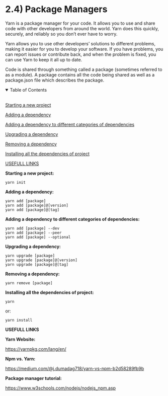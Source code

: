 # 2.4) Package Managers

Yarn is a package manager for your code. It allows you to use and share code with other developers from around the world. Yarn does this quickly, securely, and reliably so you don’t ever have to worry.

Yarn allows you to use other developers’ solutions to different problems, making it easier for you to develop your software. If you have problems, you can report issues or contribute back, and when the problem is fixed, you can use Yarn to keep it all up to date.

Code is shared through something called a package (sometimes referred to as a module). A package contains all the code being shared as well as a package.json file which describes the package.

<details open>
<summary>Table of Contents</summary>
<br>

[Starting a new project](#h1)

[Adding a dependency](#h2)

[Adding a dependency to different categories of dependencies](#h3)

[Upgrading a dependency](#h4)

[Removing a dependency](#h5)

[Installing all the dependencies of project](#h6)

[USEFULL LINKS](#h7)

</details>

<a name="h1"/>

**Starting a new project:**

```
yarn init
```

<a name="h2"/>

**Adding a dependency:**

```
yarn add [package]
yarn add [package]@[version]
yarn add [package]@[tag]
```

<a name="h3"/>

**Adding a dependency to different categories of dependencies:**

```
yarn add [package] --dev
yarn add [package] --peer
yarn add [package] --optional
```

<a name="h4"/>

**Upgrading a dependency:**

```
yarn upgrade [package]
yarn upgrade [package]@[version]
yarn upgrade [package]@[tag]
```

<a name="h5"/>

**Removing a dependency:**

```
yarn remove [package]
```

<a name="h6"/>

**Installing all the dependencies of project:**

```
yarn
```

or:

```
yarn install
```

<a name="h7"/>

**USEFULL LINKS**

**Yarn Website:**

https://yarnpkg.com/lang/en/

**Npm vs. Yarn:**

https://medium.com/@j.dumadag718/yarn-vs-npm-b2d58289fb9b


**Package manager tutorial:**

https://www.w3schools.com/nodejs/nodejs_npm.asp